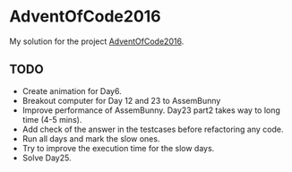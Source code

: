 # AdventOfCode2016
My solution for the project [AdventOfCode2016](http://adventofcode.com/).

## TODO
* Create animation for Day6.
* Breakout computer for Day 12 and 23 to AssemBunny
* Improve performance of AssemBunny. Day23 part2 takes way to long time (4-5 mins).
* Add check of the answer in the testcases before refactoring any code.
* Run all days and mark the slow ones.
* Try to improve the execution time for the slow days.
* Solve Day25.
